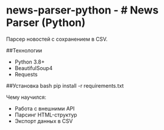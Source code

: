 # news-parser-python - # News Parser (Python)

Парсер новостей с сохранением в CSV.

##Технологии
- Python 3.8+
- BeautifulSoup4
- Requests

##Установка
bash
pip install -r requirements.txt

Чему научился:
- Работа с внешними API
- Парсинг HTML-структур
- Экспорт данных в CSV

